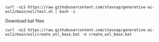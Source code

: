 ``` shell
curl -sLS https://raw.githubusercontent.com/stavsap/generative-ai-wsl2/main/wsl/test.sh | bash -i
```

Download bat files

``` shell
curl -sLS https://raw.githubusercontent.com/stavsap/generative-ai-wsl2/main/wsl/create_wsl_base.bat -o create_wsl_base.bat
```
